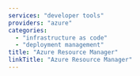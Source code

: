 ```yaml
---
services: "developer tools"
providers: "azure"
categories:
  - "infrastructure as code"
  - "deployment management"
title: "Azure Resource Manager"
linkTitle: "Azure Resource Manager"
---
```

